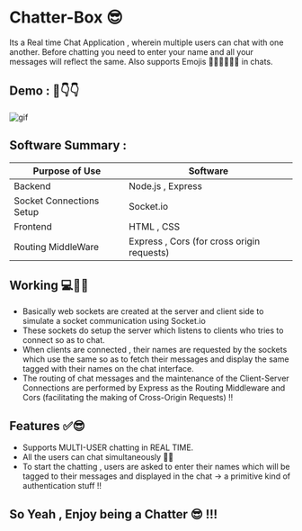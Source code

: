 
# Chatter-Box 😎

Its a Real time Chat Application , wherein multiple users can 
chat with one another. Before chatting you need to enter your
name and all your messages will reflect the same. Also supports 
Emojis 🤩😎😁🔥💯😍 in chats. 

## Demo : 🤩👇👇
<p><img alt="gif" src="https://user-images.githubusercontent.com/83507719/211207317-55086a29-52b2-4d1c-8619-aa35dc436322.gif"/></p>

## Software Summary :

| Purpose of Use          |   Software                                                           |
| ----------------- | ------------------------------------------------------------------ |
| Backend | Node.js , Express|
| Socket Connections Setup | Socket.io |
| Frontend| HTML , CSS |
| Routing MiddleWare | Express , Cors (for cross origin requests) |


## Working 💻👨‍💻

- Basically web sockets are created at the server and client side to simulate a socket communication using Socket.io
- These sockets do setup the server which listens to clients who tries to connect so as to chat.
- When clients are connected , their names are requested by the sockets which use the same so as to fetch their messages and display the same tagged with their names on the chat interface.
- The routing of chat messages and the maintenance of the Client-Server Connections are performed by Express as the Routing Middleware and Cors (facilitating the making of Cross-Origin Requests) !!


## Features ✅😎

- Supports MULTI-USER chatting in REAL TIME.
- All the users can chat simultaneously 🤩💯
- To start the chatting , users are asked to enter their names which will be tagged to their messages and displayed in the chat -> a primitive kind of authentication stuff !!

## So Yeah , Enjoy being a Chatter 😎 !!!
